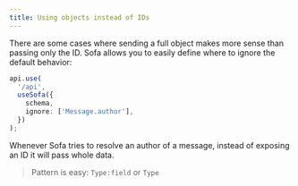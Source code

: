```yaml
---
title: Using objects instead of IDs
---
```


There are some cases where sending a full object makes more sense than passing only the ID. Sofa allows you to easily define where to ignore the default behavior:

```typescript
api.use(
  '/api',
  useSofa({
    schema,
    ignore: ['Message.author'],
  })
);
```

Whenever Sofa tries to resolve an author of a message, instead of exposing an ID it will pass whole data.

> Pattern is easy: `Type:field` or `Type`
